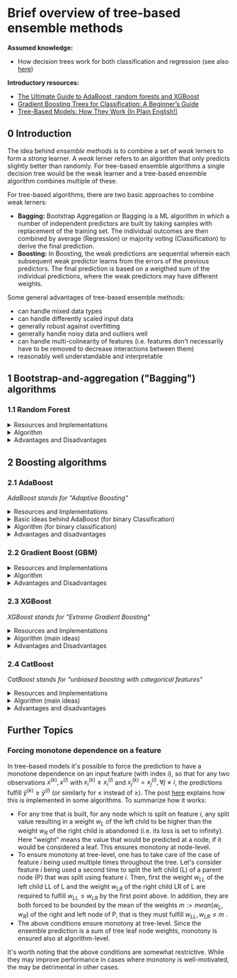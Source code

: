 # Brief overview of tree-based ensemble methods

**Assumed knowledge:**
- How decision trees work for both classification and regression (see also [here](https://gitlab.criteois.com/ax-analytics/gads/knowledge/-/blob/master/ml_models/ClassificationTrees.ipynb))

**Introductory resources:**
- [The Ultimate Guide to AdaBoost, random forests and XGBoost](https://towardsdatascience.com/the-ultimate-guide-to-adaboost-random-forests-and-xgboost-7f9327061c4f)
- [Gradient Boosting Trees for Classification: A Beginner’s Guide](https://medium.com/swlh/gradient-boosting-trees-for-classification-a-beginners-guide-596b594a14ea)
- [Tree-Based Models: How They Work (In Plain English!)](https://blog.dataiku.com/tree-based-models-how-they-work-in-plain-english)


## 0 Introduction
The idea behind _ensemble methods_ is to combine a set of _weak_ lerners to form a _strong_ learner. 
A _weak_ lerner refers to an algorithm that only predicts slightly better than randomly. 
For tree-based ensemble algorithms a single decision tree would be the weak learner and a tree-based ensemble algorithm combines multiple of these.

For tree-based algorithms, there are two basic approaches to combine weak lerners:
- **Bagging:** Bootstrap Aggregation or Bagging is a ML algorithm in which a number of independent predictors are built by taking samples with replacement of the training set. The individual outcomes are then combined by average (Regression) or majority voting (Classification) to derive the final prediction.
- **Boosting:** In Boosting, the weak predictions are sequential wherein each subsequent weak predictor learns from the errors of the previous predictors. The final prediction is based on a weigthed sum of the individual predictions, where the weak predictors may have different weights.

Some general advantages of tree-based ensemble methods:
- can handle mixed data types
- can handle differently scaled input data
- generally robust against overfitting
- generally handle noisy data and outliers well
- can handle multi-colinearity of features (i.e. features don't necessarily have to be removed to decrease interactions between them)
- reasonably well understandable and interpretable

## 1 Bootstrap-and-aggregation ("Bagging") algorithms

### 1.1 Random Forest
<details>
  <summary>Resources and Implementations</summary>

  Resources:
  - [Original paper](https://link.springer.com/content/pdf/10.1023/A:1010933404324.pdf) (Breimann, 2001)
  - [Youtube video series](https://www.youtube.com/watch?v=J4Wdy0Wc_xQ) explaining Random Forest

  Implementations:
  - [sklearn.ensemble.RandomForestRegressor](https://scikit-learn.org/stable/modules/generated/sklearn.ensemble.RandomForestRegressor.html)
  - [sklearn.ensemble.RandomForestClassifier](https://scikit-learn.org/stable/modules/generated/sklearn.ensemble.RandomForestClassifier.html)

</details>

<details>
  <summary>Algorithm</summary>
  
  **Input:** 
  - training dataset $`\mathcal{D}`$
  - integer $`M`$ specifying number of trees in the forest
  - integer $`s`$ specifying the size of the bootstrap sample of training datapoints used for building each tree
  - integer $`f \leq |\mathcal{F}|`$ specifying the number of input features to consider at each node for each tree, where $`\mathcal{F}`$ is the set of all input features
  
  **Iteration:** build up $`M`$ separate trees $`(m = 1,..., M)`$ as follows:
  - Select a _bootstrap sample_ $`\mathcal{S}`$ of size $`s`$ of the training data (i.e. draw $`s`$ random samples with replacement from $`\mathcal{D}`$)
  - Create the tree $`m`$ by recursively repeating the following steps for each internal node of the tree (until the tree’s prediction does not further improve):
      1. Randomly choose $`f`$ features from the set of all available features $`\mathcal{F}`$
      2. Select the best feature among the $`f`$ chosen ones (i.e. the one with the most information gain)
      3. Use this feature to split the current node of the tree on
  
  
  **Output:**
  Majority voting of all $`M`$ trees decides on the final prediction results
</details>

<details>
  <summary>Advantages and Disadvantages</summary>
  
  - (+) relatively robust against noise and outliers
  - (+) can do implicit feature selection
  - (+) it's fast
  - (-) many relevant hyperparameters to tune
  - (-) introduces randomness, which may not be suitable for all datasets
</details>

## 2 Boosting algorithms

### 2.1 AdaBoost
_AdaBoost stands for "Adaptive Boosting"_

<details>
  <summary>Resources and Implementations</summary>
  
  Resources:
  - [Original paper](https://pdfs.semanticscholar.org/5fb5/f7b545a5320f2a50b30af599a9d9a92a8216.pdf) (Freund and Schapire, 1996)
  - Nice [Youtube video](https://www.youtube.com/watch?v=LsK-xG1cLYA) explaining AdaBoost
  
  Implementations:
  - [sklearn.ensemble.AdaBoostClassifier](https://scikit-learn.org/stable/modules/generated/sklearn.ensemble.AdaBoostClassifier.html)
  - [sklearn.ensemble.AdaBoostRegressor](https://scikit-learn.org/stable/modules/generated/sklearn.ensemble.AdaBoostRegressor.html)
</details>

<details>
  <summary>Basic ideas behind AdaBoost (for binary Classification)</summary>
  
  - Assign _weights_ to training observations
  - Train weak learner on weighted training observations
  - Assign _weight_ to the trained weak learner and re-weight the training observations based on the errors the weak learner makes
  - _Normalize_ weights to sum up to 1 and train the next weak learner
  - The final prediction is based on a weighted sum of the predictions of the weak learners
  
  The algorithm can be adapted to tackle regression problems as well.
</details>

<details>
  <summary>Algorithm (for binary classification)</summary>
  
  **Input:** 
  - sequence of $`N`$ labeled examples $`\{(x_1, y_1),..., (x_N, y_N)\}`$
  - distribution $`D`$ over the $`N`$ examples
  - weak learning algorithm of choice `WeakLearn` (for example "finding the best decision tree of depth 1 based on weighted Gini score")
  - integer $`M`$ specifying number of iterations
  
  **Initialization:** 
  - weight vector: $`w_i^1 = D(i)`$ for $`i = 1,..., N`$ (common initialization is a uniform distribution $`D`$, s.t. each example is initialized with the weight $`1/N`$)
  
  **Iteration:** for $`m = 1,...,M`$
  1. Normalize the weight vector $`\mathbf{w}^m`$ by setting: $`\mathbf{p}^m = \mathbf{w}^m \big/ \sum_{i}{w_i^m}`$
  2. Call `WeakLearn`, providing it with the distribution $`\mathbf{p}^m`$; get back a hypothesis $`h_m: X \rightarrow [0, 1]`$
  3. Calculate the error of $`h_m`$ as: $`\epsilon_m = \sum_{i}{p_i^m \left| h_m(x_i) - y_i \right|}`$
  4. Calculate the weight of weak learner $`m`$ as (mind the difference between "w" and "omega"): 
     ```math
     \omega_m = \frac{1}{2} log \left( \frac{1 - \epsilon_m}{\epsilon_m} \right)
     ```
  5. Set the new weights vector to be 
     ```math
     p_i^{m+1} = p_i^m e^{\pm \omega_m}
     ```
     where the sign in the exponent is positive for incorrectly classified samples and negative for correctly classified samples
  
  
  **Output:**
  The hypothesis $`h_f(x)`$ with
  - $`h_f(x) = 1`$ if $`\sum_m{\omega_m} h_m(x) \geq \frac{1}{2} \sum_m{\omega_m}`$ (equivalently: the prediction is positive if the sum of weights of weak classifiers that predict $`h_m(x)=1`$ is greater or equal than the sum of weights of weak classifiers that predict $`h_m(x)=0`$)
  - $`h_f(x) = 0`$ otherwise
</details>
  
<details>
  <summary>Advantages and disadvantages</summary>
  
  - (+) relatively robust to overfitting in low noise datasets
  - (+) only few hyperparameters that need to be tuned to improve model performance
  - (-) for noisy data the performance of AdaBoost is debated
  - (-) compared to random forests and XGBoost, AdaBoost performs worse when irrelevant features are included
  - (-) not optimized for speed
</details>


### 2.2 Gradient Boost (GBM)

<details>
  <summary>Resources and Implementations</summary>
  
  Resources:
  - [Original paper](http://statweb.stanford.edu/~jhf/ftp/stobst.pdf) (Friedman, 1999)
  - [Another paper](https://statweb.stanford.edu/~jhf/ftp/trebst.pdf) (Friedman, 2001)
  - [Youtube video series](https://www.youtube.com/watch?v=3CC4N4z3GJc&t=3s) explaining Gradient Boost
  
  Implementations:
  - [sklearn.ensemble.GradientBoostingClassifier](https://scikit-learn.org/stable/modules/generated/sklearn.ensemble.GradientBoostingClassifier.html)
  - [sklearn.ensemble.GradientBoostingRegressor](https://scikit-learn.org/stable/modules/generated/sklearn.ensemble.GradientBoostingRegressor.html)
</details>

<details>
  <summary>Algorithm</summary>
  
  **Input:** 
  - sequence of $`N`$ labeled examples $`\{(x_1, y_1),..., (x_N, y_N)\}`$
  - differentiable Loss function $`L(y_i, F(x))`$
  - integer $`M`$ specifying number of iterations
  
  **Initialization:** Initialize model with a constant value: $`F_0(x) = \underset{\gamma}{argmin} \sum_{i=1}^{N}{L(y_i, \gamma)}`$.
  Note that if $`L`$ is the mean squared error (MSE) function (with a factor $`\frac{1}{2}`$), then $`\gamma = \frac{1}{N} \sum_{i=1}^{N}{y_i}`$ is just the average value.
  
  **Iteration:** for $`m = 1,...,M`$
  1. Compute the _pseudo residuals_ for $`i=1,..., N`$:
  ```math
  r_{i,m} = - \frac{\partial L(y_i, F(x_i))}{\partial F(x_i)} \Bigg|_{F(x)=F_{m-1}(x)}
  ```
  Note that $`L`$ is the MSE function, then the $`r_{i,m} = y_i -  F_{m-1}(x_i)`$ are just the residuals.
  
  2. Fit a regression tree to predict the $`\{ r_{i,m} \}_{i=1}^{N}`$ and compute terminal regions (leaves) $`R_{j,m}`$ for $`j=1,..., J_m`$ (i.e. the number of leaves in the weak classifier fitted to the $`\{ r_{i,m} \}_{i=1}^{N}`$ is $`J_m`$)
  
  3. For $`j=1,..., J_m`$ compute 
     ```math
     \gamma_{j,m} = \underset{\gamma}{argmin} \sum_{x_i \in R_{j,m}}{L(y_i, F_{m-1}(x_i) + \gamma)}
     ```
     Again, if $`L`$ is MSE, then $`\gamma_{j,m}`$ is just the average of the residuals that ended up in leaf $`R_{j,m}`$.
  
  4. Update 
     ```math
     F_m(x) = F_{m-1}(x) + \nu \sum_{j=1}^{J_m}{\gamma_{j,m} \mathbf{I}(x \in R_{j,m})}
     ```
     where $`\nu \in (0, 1)`$ is called _learning rate_ and $`\mathbf{I}`$ is just the characteristic function.
  
  **Output:** $`F_M(x)`$
</details>

<details>
  <summary>Advantages and Disadvantages</summary>
  
  - (+) relatively robust to overfitting
  - (+) general formulation that works with any differentiable loss function (AdaBoost is a special case of GBM using a specific loss function)
  - (-) more prone to be thrown off by irrelevant features than random forests and XGBoost
  - (-) sensitive to outliers
  - (-) more hyperparameters to tune
</details>


### 2.3 XGBoost
_XGBoost stands for "Extreme Gradient Boosting"_

<details>
  <summary>Resources and Implementations</summary>
  
  Resources:
  - [Original paper](https://arxiv.org/pdf/1603.02754.pdf) (Chen and Gestrin, 2016)
  - [Youtube video series](https://www.youtube.com/watch?v=OtD8wVaFm6E) explaining XGBoost
  
  Implementations:
  - `xgboost` [Python package](https://xgboost.readthedocs.io/en/latest/python/index.html)
</details>

<details>
  <summary>Algorithm (main ideas)</summary>
  
  In essence, XGBoost can be seen as enhancing Gradient Boost by adding regularization terms.
  Similar to Gradient Boost, XGBoost also uses a _learning rate_ or _shrinkage parameter_ $`\nu`$ to further prevent overfitting.
  In addition to that, like random forests, XGBoost also allows subsampling of features and bootstrapping of training observations, making it less prone to be thrown off by irrelevant features.
  
  The optimization objective for Gradient Boost seen above can be formulated as follows: In the $`m`$-th iteration the $`F_m`$ is found that minimizes the following objective:
  ```math
  \mathcal{L}_m = \sum_{i=1}^{N}{L(y_i, F_{m-1}(x_i) + F_m(x_i))}
  ```
  
  XGBoost adds regularization terms, leading to the following optimization objective in the $`m`$-th iteration:
  ```math
  \mathcal{L}_m = \sum_{i=1}^{N}{L(y_i, F_{m-1}(x_i) + F_m(x_i))} + \gamma T_m + \lambda ||\mathbf{w}_m||^2
  ```
  where:
  - $`\gamma \geq 0`$ is a penalty parameter and $`T_m`$ is the number of leaves in the $`m`$-th tree. Hence, the term $`\gamma T_m`$ is meant to encourage pruning of the tree (i.e. penalize trees with too many leaves)
  - $`\lambda\geq 0`$ is a regularization parameter
  - $`\mathbf{w}_m \in \mathbb{R}^{T_m}`$ is a vector of _leaf weights_ for the $`m`$-th tree (that also have to be found as part of the optimization objective)
  
  As this optimization objective is harder to solve for general loss functions, what's done in the original paper is to use a second order Taylor approximation around $`F_m(x_i)=0`$ for the term $`L(y_i, F_{m-1}(x_i) + F_m(x_i))`$ to pull $`F_m(x_i)`$ out of the loss function (for $`i=1,..., N`$).
</details>

<details>
  <summary>Advantages and Disadvantages</summary>
  
  - (+) XGBoost can be seen as combining the best elements of Gradient Boost and random forests
  - (+) regularization prevents overfitting
  - (+) subsampling from features makes it less prone to be thrown off by irrelevant features
  - (+) it's fast
  - (-) it's harder to understand and tune (more hyperparameters)
</details>


### 2.4 CatBoost
_CatBoost stands for "unbiased boosting with categorical features"_

<details>
  <summary>Resources and Implementations</summary>
  
  - [CatBoost documentation](https://catboost.ai)
  - [Original paper](https://arxiv.org/pdf/1706.09516.pdf)
  - Very short [Youtube video](https://www.youtube.com/watch?v=jLU6kNRiZ5o) summarizing the key findings of the CatBoost paper
  - [Blog post](https://towardsdatascience.com/catboost-vs-light-gbm-vs-xgboost-5f93620723db) on CatBoost vs. Light GBM vs. XGBoost
  - [Blog post](https://towardsdatascience.com/why-you-should-learn-catboost-now-390fb3895f76) focused on how to work with CatBoost and its strengths
</details>

<details>
  <summary>Algorithm (main ideas)</summary>
  
  **Unbiased boosting**
  
  The authors of CatBoost realized a problem that pertains to all previous gradient boosting methods, namely a form of _target leakage:_
  
  Consider step 1 of the Gradient Boost algorithm outlined above.
  The next model $`F_m`$ (for $`m \geq 1`$), relies on the _pseudo residuals_ or _gradients_ $`\{ r_{i,m} \}_{i=1}^N`$.
  However, the gradients used at each step $`m \geq 1`$ are estimated using the **target values** of the same data points the current model $`F_{m-1}`$ was built on.
  They prove that this can introduce a bias in the prediction (they make a specific example with Bernoulli random variables, where they show that the bias term is proportional to $`1/N`$).
  
  CatBoost solves this problem using a version of _ordered boosting:_
  In this procedure, at every step $`m = 1,...,M`$ there are $`N`$ _supporting models_ $`M_1,...,M_N`$ maintained.
  These supporting models are such that the model $`M_i`$ is learned using only the first $`i`$ examples in the training set. 
  At each step, in order to obtain the gradient for $`j`$-th sample, the model $`M_{j-1}`$ is used (which itself has been build **without** relying on the target value the $`j`$-th training example).
  
  To further reduce variance, CatBoost doesn't rely on just one given ordering of the training samples, but each new tree is built using a permutation $`\sigma`$ of the training samples, randomly sampled from a set of $`s`$ permutations $`\{ \sigma_r \}_{r=1}^s`$ (the permutations $`\sigma_r`$ are random, but once selected they are fixed).
  Thus, we have a set of $`\{ M_{r,i} \, | \, 1 \leq r \leq s, \, 1 \leq i \leq N \}`$ supporting that have to be maintained.
  
  
  **Using categorical features**
  
  One of CatBoost's strengths is that it can work directly with categorical features, without the need of first having to manually encode them (e.g. using one-hot-encoding).
  The starting point of CatBoost's approach is an encoding technique for categorical features called _target encoding_ or _likelihood encoding:_
  
  - If the target variable to be predicted is categorical itself (i.e. for a classification problem), the idea of _target encoding_ is to replace each value of a categorical feature with a number calculated from the distribution of the target labels for that particular value of the categorical feature. For example, for a categorical feature "colour" that takes values red, blue and green, replace red with some statistical aggregate (mean, median, variance etc.) of all the target labels where the feature value is red in training data. Similarly for blue and green.
  - This procedure is adapted for regression problems by _quantizing_ the target values and putting them into a finite number of discrete "buckets" (labelled with integer values). Then the same procedure for _target encoding_ as described above can be applied.
  - This method of encoding categorical features is particularly useful for _high-cardinality_ categorical features taking a high number of discrete values (consider for example a "user id" feature). In this case a one-hot-encoding strategy can lead to an unfeasible amount of new features, whereas the target encoding strategy still only creates a single feature. Moreover, the approach also works if the categorical value of a test example has never been observed before in a training example (e.g. a new user id).
  
  However, the authors of CatBoost realized a similar _target leakage_ issue with the target encoding strategy as they did for the boosting procedure.
  Namely, the value of the target encoding of a training example is calculated using this training examples target label.
  Similar to above, their approach to solve this problem relies on the _ordering principle:_
  For each training example they only use previous training examples to calculate its target encoding.
  As above, to further reduce variance they don't rely on just a single ordering of the training examples, but use a set of permutations.
  
  To learn more about this encoding and how it's implemented in CatBoost:
  - [CatBoost: Transforming categorical features to numerical features](https://catboost.ai/docs/concepts/algorithm-main-stages_cat-to-numberic.html)
  - [Blog post](https://towardsdatascience.com/getting-deeper-into-categorical-encodings-for-machine-learning-2312acd347c8) explaining encodings for categorical features, in particular target encoding
</details>

<details>
  <summary>Advantages and disadvantages</summary>
  
  - (+) CatBoost has been shown to outperform other boosting algorithms (such as XGBoost, LightGBM) on a variety of datasets
  - (+) the ordering approach approach of CatBoost has been found to be especially useful for small datasets
  - (+) handles categorical features well internally, without the need for manual feature transformation beforehand
  - (+) requires only little hyperparameter tuning
  - (+) it's fast
  - (+) the CatBoost package seems to have good capabilities to visualize both feature importance as well as the importance of individual training examples on the predictions (hopefully more to come on that, once I get to play around with it myself)
  - (-) it's more complex
</details>


## Further Topics

### Forcing monotone dependence on a feature
In tree-based models it's possible to force the prediction to have a monotone dependence on an input feature (with index $`i`$), so that for any two observations $`x^{(k)}, x^{(l)}`$ with $`x^{(k)}_i \geq x^{(l)}_i`$ and $`x^{(k)}_j = x^{(l)}_j, \forall j \neq i`$, the predictions fulfill $`\hat{y}^{(k)} \geq \hat{y}^{(l)}`$ (or similarly for $`\leq`$ instead of $`\geq`$).
The post [here](https://towardsdatascience.com/how-does-the-popular-xgboost-and-lightgbm-algorithms-enforce-monotonic-constraint-cf8fce797acb) explains how this is implemented in some algorithms.
To summarize how it works:
- For any tree that is built, for any node which is split on feature $`i`$, any split value resulting in a weight $`w_L`$ of the left child to be higher than the weight $`w_R`$ of the right child is abandoned (i.e. its loss is set to infinity). Here "weight" means the value that would be predicted at a node, if it would be considered a leaf. This ensures monotony at node-level.
- To ensure monotony at tree-level, one has to take care of the case of feature $`i`$ being used multiple times throughout the tree. Let's consider feature $`i`$ being used a second time to split the left child (L) of a parent node (P) that was split using feature $`i`$. Then, first the weight $`w_{LL}`$ of the left child LL of L and the weight $`w_{LR}`$ of the right child LR of L are required to fulfill $`w_{LL} \leq w_{LR}`$ by the first point above. In addition, they are both forced to be bounded by the mean of the weights $`m := mean(w_L, w_R)`$ of the right and left node of P, that is they must fulfill $`w_{LL}, w_{LR} \leq m`$ .
- The above conditions ensure monotony at tree-level. Since the ensemble prediction is a sum of tree leaf node weights, monotony is ensured also at algorithm-level.

It's worth noting that the above conditions are somewhat restrictive. 
While they may improve performance in cases where monotony is well-motivated, the may be detrimental in other cases.
